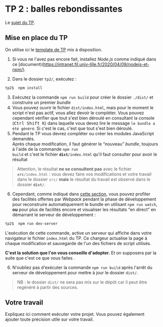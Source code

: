 # TP 2 : balles rebondissantes

  Le [sujet du TP](https://www.fil.univ-lille.fr/~routier/enseignement/licence/js-s4/tdtp/exercices-javascript-balles.html).


## Mise en place du TP

On utilise ici le [template de TP](https://www.fil.univ-lille.fr/~routier/enseignement/licence/js-s4/html/template-app.html) mis à disposition.

  1. Si vous ne l'avez pas encore fait, installez <i>Node.js</i> comme indiqué dans ce [document)(https://intranet.fil.univ-lille.fr/2020/04/09/nodejs-et-npm/).  

  2. Dans le dossier `tp2/`, exécutez :
```bash  	  
tp2$  npm install
```  
  3. Exécutez la commande `npm run build` pour créer le dossier `./dist/` et construire un premier *bundle*
  4. Vous pouvez ouvrir le fichier `dist/index.html`, mais pour le moment le script n'est pas actif, vous allez devoir le compléter. Vous pouvez cependant vérifier que tout s'est bien déroulé en consultant la console (<kbd>Ctrl Shift K</kbd>) dans laquelle vous devez lire le message `le bundle a été généré`. Si c'est le cas, c'est que tout s'est bien déroulé.
  5.	Pendant le TP vous devrez compléter ou créer les modules JavaScript demandés.  
    Après chaque modification, il faut générer le <q>nouveau</q> <i>bundle</i>, toujours à l'aide de la commande <code>npm run build</code> et c'est le fichier **`dist`**`/index.html` qu'il faut consulter pour avoir le résultat

  >  Attention, le résultat <strong>ne se consultent pas</strong> avec le fichier **`src`**`/index.html` : vous devez faire vos modifications et votre travail dans le dossier `src/` **mais** le résultat du travail est observé dans le dossier **`dist/`**.

  6. Cependant, comme indiqué dans <a href="https://www.fil.univ-lille.fr/~routier/enseignement/licence/js-s4/html/template-app.html#heading2" target="new">cette section</a>, vous pouvez profiter des facilités offertes par  <i>Webpack</i> pendant la phase de développement pour reconstruire automatiquement le bundle en utilisant <code>npm run watch</code>, <strong>ou</strong> pour plus de facilités encore et visualiser les résultats <q>en direct</q>  en démarrant le serveur de développement&nbsp;:</p>
```bash
tp2$  npm run dev-server
```
  L'exécution de cette commande, active un serveur qui affiche dans votre navigateur le fichier `index.html` du TP. Ce chargeur actualise la page à chaque modification et sauvegarde de l'un des fichiers de script utilisés.

  **C'est la solution que l'on vous conseille d'adopter.** Et on supposera par la suite que c'est ce que vous faites .

  6. N'oubliez pas d'exécuter la commande <code>npm run build</code> après l'arrêt du serveur de développement pour mettre à jour le dossier `dist/`.

> NB : le dossier `dist/` ne sera pas mis sur le dépôt car il peut être regénéré à partir des sources.

## Votre travail

Expliquez ici comment exécuter votre projet. Vous pouvez également ajouter toute précision utile sur votre travail.
